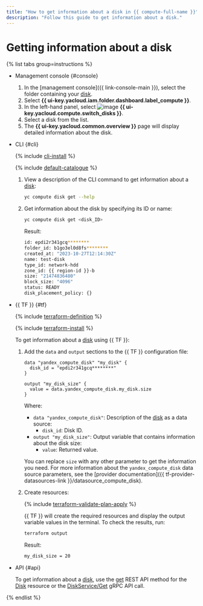 ```yaml
---
title: "How to get information about a disk in {{ compute-full-name }}"
description: "Follow this guide to get information about a disk."
---
```


# Getting information about a disk

{% list tabs group=instructions %}

- Management console {#console}

   1. In the [management console]({{ link-console-main }}), select the folder containing your [disk](../../concepts/disk.md).
   1. Select **{{ ui-key.yacloud.iam.folder.dashboard.label_compute }}**.
   1. In the left-hand panel, select ![image](../../../_assets/console-icons/hard-drive.svg) **{{ ui-key.yacloud.compute.switch_disks }}**.
   1. Select a disk from the list.
   1. The **{{ ui-key.yacloud.common.overview }}** page will display detailed information about the disk.

- CLI {#cli}

   {% include [cli-install](../../../_includes/cli-install.md) %}

   {% include [default-catalogue](../../../_includes/default-catalogue.md) %}

   1. View a description of the CLI command to get information about a [disk](../../concepts/disk.md):

      ```bash
      yc compute disk get --help
      ```

   1. Get information about the disk by specifying its ID or name:

      ```bash
      yc compute disk get <disk_ID>
      ```

      Result:

      ```bash
      id: epdi2r341gcq********
      folder_id: b1go3el0d8fs********
      created_at: "2023-10-27T12:14:30Z"
      name: test-disk
      type_id: network-hdd
      zone_id: {{ region-id }}-b
      size: "21474836480"
      block_size: "4096"
      status: READY
      disk_placement_policy: {}
      ```

- {{ TF }} {#tf}

   {% include [terraform-definition](../../../_tutorials/_tutorials_includes/terraform-definition.md) %}

   {% include [terraform-install](../../../_includes/terraform-install.md) %}

   To get information about a [disk](../../concepts/disk.md) using {{ TF }}:

   1. Add the `data` and `output` sections to the {{ TF }} configuration file:

      ```hcl
      data "yandex_compute_disk" "my_disk" {
        disk_id = "epdi2r341gcq********"
      }

      output "my_disk_size" {
        value = data.yandex_compute_disk.my_disk.size
      }
      ```

      Where:

      * `data "yandex_compute_disk"`: Description of the [disk](../../concepts/disk.md) as a data source:
         * `disk_id`: Disk ID.
      * `output "my_disk_size"`: Output variable that contains information about the disk size:
         * `value`: Returned value.

      You can replace `size` with any other parameter to get the information you need. For more information about the `yandex_compute_disk` data source parameters, see the [provider documentation]({{ tf-provider-datasources-link }}/datasource_compute_disk).

   1. Create resources:

      {% include [terraform-validate-plan-apply](../../../_tutorials/_tutorials_includes/terraform-validate-plan-apply.md) %}

      {{ TF }} will create the required resources and display the output variable values in the terminal. To check the results, run:

      ```bash
      terraform output
      ```

      Result:

      ```bash
      my_disk_size = 20
      ```

- API {#api}

   To get information about a [disk](../../concepts/disk.md), use the [get](../../api-ref/Disk/get.md) REST API method for the [Disk](../../api-ref/Disk/index.md) resource or the [DiskService/Get](../../api-ref/grpc/disk_service.md#Get) gRPC API call.

{% endlist %}
